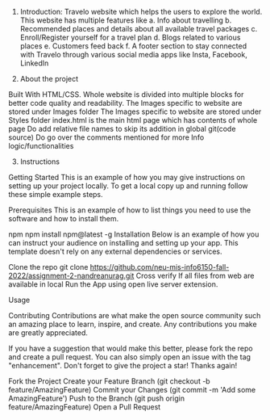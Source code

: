 
1. Introduction:
Travelo website which helps the users to explore the world. This website has multiple features like
a. Info about travelling
b. Recommended places and details about all available travel packages
c. Enroll/Register yourself for a travel plan
d. Blogs related to various places
e. Customers feed back
f. A footer section to stay connected with Travelo through various social media apps like Insta, Facebook, LinkedIn

2. About the project 

Built With HTML/CSS. Whole website is divided into multiple blocks for better code quality and readability. 
The Images specific to website are stored under Images folder
The Images specific to website are stored under Styles folder
index.html is the main html page which has contents of whole page
Do add relative file names to skip its addition in global git(code source)
Do go over the comments mentioned for more Info logic/functionalities


3. Instructions

Getting Started This is an example of how you may give instructions on setting up your project locally. To get a local copy up and running follow these simple example steps.

Prerequisites This is an example of how to list things you need to use the software and how to install them.

npm npm install npm@latest -g Installation Below is an example of how you can instruct your audience on installing and setting up your app. This template doesn't rely on any external dependencies or services.

Clone the repo git clone https://github.com/neu-mis-info6150-fall-2022/assignment-2-nandreanurag.git Cross verify If all files from web are available in local Run the App using open live server extension.

Usage

Contributing Contributions are what make the open source community such an amazing place to learn, inspire, and create. Any contributions you make are greatly appreciated.

If you have a suggestion that would make this better, please fork the repo and create a pull request. You can also simply open an issue with the tag "enhancement". Don't forget to give the project a star! Thanks again!

Fork the Project Create your Feature Branch (git checkout -b feature/AmazingFeature) Commit your Changes (git commit -m 'Add some AmazingFeature') Push to the Branch (git push origin feature/AmazingFeature) Open a Pull Request